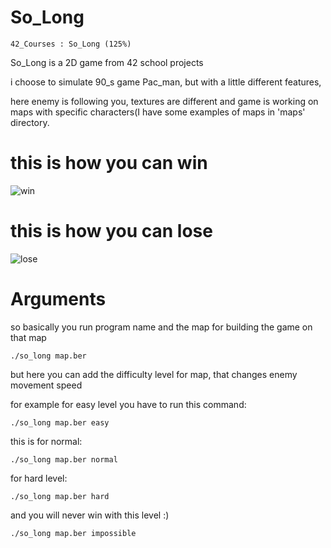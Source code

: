 # So_Long
```
42_Courses : So_Long (125%)
```
So_Long is a 2D game from 42 school projects 

i choose to simulate 90_s game Pac_man, but with a little different features,

here enemy is following you, textures are different and game is working on maps with specific characters(I have some examples of maps in 'maps' directory.

# this is how you can win
![win](https://github.com/BEQSONA-cmd/So_Long/assets/133658192/72a974c0-d183-4a4c-a762-e87ce6636231)

# this is how you can lose
![lose](https://github.com/BEQSONA-cmd/So_Long/assets/133658192/52a34980-c7bf-45e1-afc3-ef0437c808cc)

# Arguments

so basically you run program name and the map for building the game on that map 
```
./so_long map.ber
```

but here you can add the difficulty level for map, that changes enemy movement speed

for example for easy level you have to run this command:
```
./so_long map.ber easy
```

this is for normal:
```
./so_long map.ber normal
```

for hard level:
```
./so_long map.ber hard
```

and you will never win with this level :)
```
./so_long map.ber impossible
```
